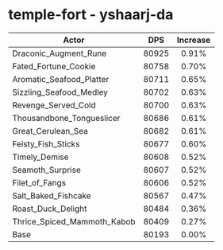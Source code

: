 # temple-fort - yshaarj-da
| Actor | DPS | Increase |
|---|:---:|:---:|
|Draconic_Augment_Rune|80925|0.91%|
|Fated_Fortune_Cookie|80758|0.70%|
|Aromatic_Seafood_Platter|80711|0.65%|
|Sizzling_Seafood_Medley|80702|0.63%|
|Revenge_Served_Cold|80700|0.63%|
|Thousandbone_Tongueslicer|80686|0.61%|
|Great_Cerulean_Sea|80682|0.61%|
|Feisty_Fish_Sticks|80677|0.60%|
|Timely_Demise|80608|0.52%|
|Seamoth_Surprise|80607|0.52%|
|Filet_of_Fangs|80606|0.52%|
|Salt_Baked_Fishcake|80567|0.47%|
|Roast_Duck_Delight|80484|0.36%|
|Thrice_Spiced_Mammoth_Kabob|80409|0.27%|
|Base|80193|0.00%|
